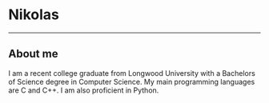 # Nikolas
---

## About me
I am a recent college graduate from Longwood University with a Bachelors of Science degree in Computer Science. My main programming languages are C and C++. I am also proficient in Python.

<!--
**nikbytes/NikBytes** is a ✨ _special_ ✨ repository because its `README.md` (this file) appears on your GitHub profile.

Here are some ideas to get you started:

- 🔭 I’m currently working on ...
- 🌱 I’m currently learning ...
- 👯 I’m looking to collaborate on ...
- 🤔 I’m looking for help with ...
- 💬 Ask me about ...
- 📫 How to reach me: ...
- 😄 Pronouns: ...
- ⚡ Fun fact: ...
-->
